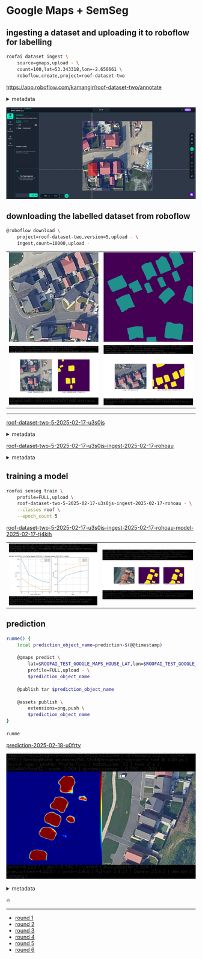 # Google Maps + SemSeg

## ingesting a dataset and uploading it to roboflow for labelling

```bash
roofai dataset ingest \
    source=gmaps,upload - \
    count=100,lat=53.343318,lon=-2.650661 \
    roboflow,create,project=roof-dataset-two
```

https://app.roboflow.com/kamangir/roof-dataset-two/annotate




<details>
<summary>metadata</summary>

```yaml
center:
  gsd: 0.08912957603498574
  size:
    deg:
    - 0.0005124253466836525
    - 0.0008583068847215374
    m:
    - 57.04292866239087
    - 57.04292866239087
    px:
    - 640
    - 640
count: 100
grid:
- 10
- 10
lat: 53.343318
lon: -2.650661
maptype: satellite
size: 640x640
zoom: 20

```

</details>


![image](https://github.com/kamangir/assets/blob/main/roofAI/roboflow/labelling-2.png?raw=true)

## downloading the labelled dataset from roboflow

```bash
@roboflow download \
    project=roof-dataset-two,version=5,upload - \
    ingest,count=10000,upload -
```


| | |
|-|-|
| ![image](https://github.com/kamangir/assets/blob/main/roofAI/roboflow/roof-dataset-one-1-2025-02-16-k9ezfk/image.png?raw=true) | ![image](https://github.com/kamangir/assets/blob/main/roofAI/roboflow/roof-dataset-one-1-2025-02-16-k9ezfk/mask.png?raw=true) |
| ![image](https://github.com/kamangir/assets/blob/main/roof-dataset-one-1-2025-02-16-k7xo1q/00001-00000_png-rf-60c50dfd3edfe4472d69cb6b4c83b890.png?raw=true)  | ![image](https://github.com/kamangir/assets/blob/main/roof-dataset-two-5-2025-02-16-mvhttg-ingest-2025-02-17-0yqil7/00003-00000_png-rf-005aa82fabd5523b81afa254257e976f-00000-00000.png?raw=true) |

---


[roof-dataset-two-5-2025-02-17-u3s0js](https://kamangir-public.s3.ca-central-1.amazonaws.com/roof-dataset-two-5-2025-02-17-u3s0js.tar.gz)


<details>
<summary>metadata</summary>

```yaml
classes:
- background
- roof
ingested-by: roofai-6.190.1
kind: CamVid
roofai-roofai-roboflow-download:
  input:
    project: roof-dataset-two
    version: 5
source: gmaps

```

</details>



[roof-dataset-two-5-2025-02-17-u3s0js-ingest-2025-02-17-rohoau](https://kamangir-public.s3.ca-central-1.amazonaws.com/roof-dataset-two-5-2025-02-17-u3s0js-ingest-2025-02-17-rohoau.tar.gz)


<details>
<summary>metadata</summary>

```yaml
bucket: kamangir
channel: {}
classes:
- background
- roof
ingested-by: roofai.roofai.dataset.ingest.from_dataset-6.190.1
kind: CamVid
num:
  test: 19
  train: 156
  val: 19
prefix: bolt/roof-dataset-two-5-2025-02-17-u3s0js-ingest-2025-02-17-rohoau
source: roof-dataset-two-5-2025-02-17-u3s0js

```

</details>


## training a model

```bash
roofai semseg train \
    profile=FULL,upload \
    roof-dataset-two-5-2025-02-17-u3s0js-ingest-2025-02-17-rohoau - \
    --classes roof \
    --epoch_count 5
```


[roof-dataset-two-5-2025-02-17-u3s0js-ingest-2025-02-17-rohoau-model-2025-02-17-tj4kih](https://kamangir-public.s3.ca-central-1.amazonaws.com/roof-dataset-two-5-2025-02-17-u3s0js-ingest-2025-02-17-rohoau-model-2025-02-17-tj4kih.tar.gz)

| | |
|-|-|
| ![image](https://github.com/kamangir/assets/blob/main/roof-dataset-two-5-2025-02-17-u3s0js-ingest-2025-02-17-rohoau-model-2025-02-17-tj4kih/train-summary.png?raw=true) | ![image](https://github.com/kamangir/assets/blob/main/roof-dataset-two-5-2025-02-17-u3s0js-ingest-2025-02-17-rohoau-model-2025-02-17-tj4kih/predict-00000.png?raw=true) |

## prediction

```bash
runme() {
    local prediction_object_name=prediction-$(@@timestamp)

    @gmaps predict \
        lat=$ROOFAI_TEST_GOOGLE_MAPS_HOUSE_LAT,lon=$ROOFAI_TEST_GOOGLE_MAPS_HOUSE_LON \
        profile=FULL,upload - \
        $prediction_object_name

    @publish tar $prediction_object_name

    @assets publish \
        extensions=png,push \
        $prediction_object_name
}

runme
```


[prediction-2025-02-18-u0frtv](https://kamangir-public.s3.ca-central-1.amazonaws.com/prediction-2025-02-18-u0frtv.tar.gz)

![image](https://github.com/kamangir/assets/blob/main/prediction-2025-02-18-u0frtv/prediction.png?raw=true)


<details>
<summary>metadata</summary>

```yaml
roofai-roofai-google_maps-semseg-predict:
  address: ''
  elapsed_time: 1.5131659507751465
  lat: 53.343318
  lon: -2.650661
  model: roof-dataset-two-5-2025-02-17-u3s0js-ingest-2025-02-17-rohoau-model-2025-02-17-tj4kih
  output_filename: prediction.png

```

</details>


🔥

---

- [round 1](./round-1.md)
- [round 2](./round-2.md)
- [round 3](./round-3.md)
- [round 4](./round-4.md)
- [round 5](./round-5.md)
- [round 6](./round-6.md)
